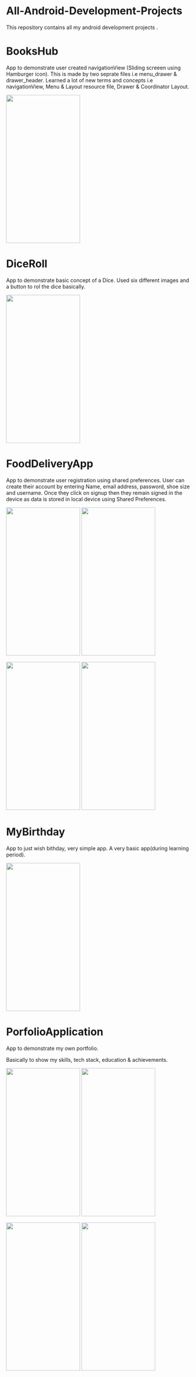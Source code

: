 # All-Android-Development-Projects
This repository contains all my android development projects .


# BooksHub

App to demonstrate user created navigationView (Sliding screeen using Hamburger icon).
This is made by two seprate files i.e menu_drawer & drawer_header.
Learned a lot of new terms and concepts i.e navigationView, Menu & Layout resource file,
Drawer & Coordinator Layout.

<img src="https://github.com/VirennnR/All-Android-Development-Projects/assets/90162515/b1aa45e8-27ac-4352-9165-db6b6eec4e1a" width="200" height="400" />


# DiceRoll
App to demonstrate basic concept of a Dice.
Used six different images and a button to rol the dice basically.

<img src="https://github.com/VirennnR/All-Android-Development-Projects/assets/90162515/a56d1118-c3dc-4ef9-a05a-9cfee6251e49" width="200" height="400" />


# FoodDeliveryApp

App to demonstrate user registration using shared preferences.
User can create their account by entering Name, email address, password, shoe size and username.
Once they click on signup then they remain signed in the device as data is stored in local device
using Shared Preferences.

<img src="https://github.com/VirennnR/All-Android-Development-Projects/assets/90162515/0a0e03d6-5b65-48ae-826a-4481afc45877" width="200" height="400" /> <img src="https://github.com/VirennnR/All-Android-Development-Projects/assets/90162515/f6008c6f-4b4f-4e4e-af96-c95504b2634f" width="200" height="400" />

<img src="https://github.com/VirennnR/All-Android-Development-Projects/assets/90162515/af22b020-1bdf-45ef-9199-089170d243d4" width="200" height="400" /> <img src="https://github.com/VirennnR/All-Android-Development-Projects/assets/90162515/8a74e3d1-4dfe-483c-8f94-b9caf964179d" width="200" height="400" />


# MyBirthday

App to just wish bithday, very simple app.
A very basic app(during learning period).

<img src="https://github.com/VirennnR/All-Android-Development-Projects/assets/90162515/fcd16a0b-efbc-4833-a3e5-6c88e22ee566" width="200" height="400" />


# PorfolioApplication

App to demonstrate my own portfolio.

Basically to show my skills, tech stack, education & achievements.

<img src="https://github.com/VirennnR/All-Android-Development-Projects/assets/90162515/fdb19481-d3fb-4d7e-a8fa-c214b6761d89" width="200" height="400" /> <img src="https://github.com/VirennnR/All-Android-Development-Projects/assets/90162515/aef0f311-d7c2-4084-a13e-8b513d9ad385" width="200" height="400" />

<img src="https://github.com/VirennnR/All-Android-Development-Projects/assets/90162515/4b4d6e71-0d58-4ca0-a470-5f3bb09855af" width="200" height="400" /> <img src="https://github.com/VirennnR/All-Android-Development-Projects/assets/90162515/8e13a82c-50cc-4996-9af7-237f17a9c25a" width="200" height="400" />








